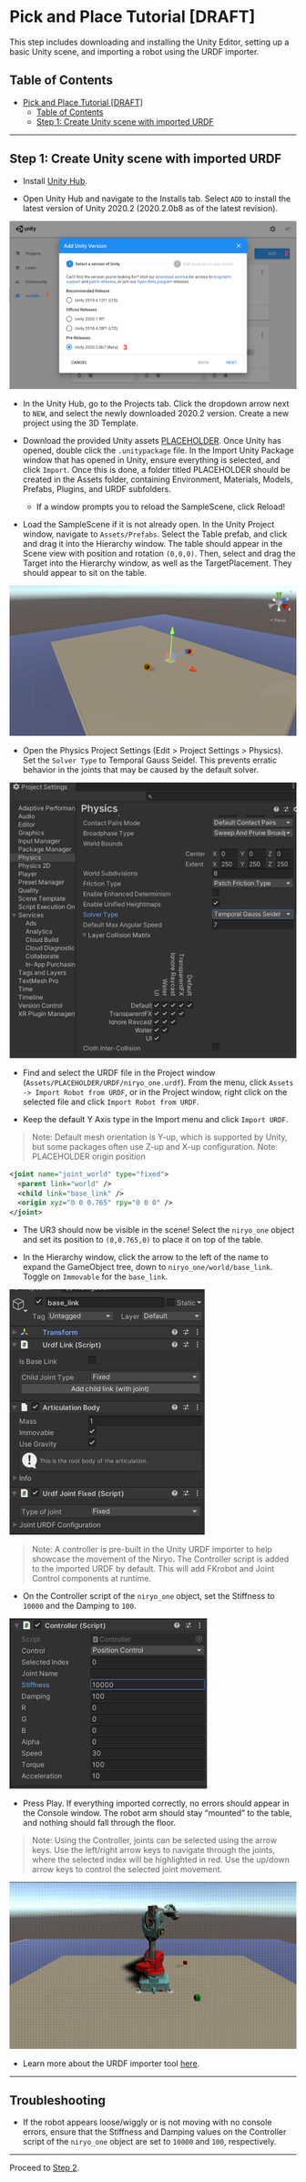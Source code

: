 # Pick and Place Tutorial [DRAFT]

This step includes downloading and installing the Unity Editor, setting up a basic Unity scene, and importing a robot using the URDF importer.

## Table of Contents
- [Pick and Place Tutorial [DRAFT]](#pick-and-place-tutorial-draft)
  - [Table of Contents](#table-of-contents)
  - [Step 1: Create Unity scene with imported URDF](#step-1-create-unity-scene-with-imported-urdf)
  
---

## Step 1: Create Unity scene with imported URDF
  
- Install [Unity Hub](https://unity3d.com/get-unity/download).
  
- Open Unity Hub and navigate to the Installs tab. Select `ADD` to install the latest version of Unity 2020.2 (2020.2.0b8 as of the latest revision).
   
![](img/1_hub.png) 

- In the Unity Hub, go to the Projects tab. Click the dropdown arrow next to `NEW`, and select the newly downloaded 2020.2 version. Create a new project using the 3D Template.
  
- Download the provided Unity assets [PLACEHOLDER](). Once Unity has opened, double click the `.unitypackage` file. In the Import Unity Package window that has opened in Unity, ensure everything is selected, and click `Import`. Once this is done, a folder titled PLACEHOLDER should be created in the Assets folder, containing Environment, Materials, Models, Prefabs, Plugins, and URDF subfolders.
  - If a window prompts you to reload the SampleScene, click Reload!
  
- Load the SampleScene if it is not already open. In the Unity Project window, navigate to `Assets/Prefabs`. Select the Table prefab, and click and drag it into the Hierarchy window. The table should appear in the Scene view with position and rotation `(0,0,0)`. Then, select and drag the Target into the Hierarchy window, as well as the TargetPlacement. They should appear to sit on the table.

![](img/1_cube.png) 

- Open the Physics Project Settings (Edit > Project Settings > Physics). Set the `Solver Type` to Temporal Gauss Seidel. This prevents erratic behavior in the joints that may be caused by the default solver.

![](img/1_physics.png)

<!-- - Find and select `Assets/Plugins/Urdf.dll` in the Project window and uncheck `Validate References` in the Inspector. -->
  
<!-- ![](img/1_dll.png)  -->

- Find and select the URDF file in the Project window (`Assets/PLACEHOLDER/URDF/niryo_one.urdf`). From the menu, click `Assets -> Import Robot from URDF`, or in the Project window, right click on the selected file and click `Import Robot from URDF`.
  
- Keep the default Y Axis type in the Import menu and click `Import URDF`.
  
> Note: Default mesh orientation is Y-up, which is supported by Unity, but some packages often use Z-up and X-up configuration.
> Note: PLACEHOLDER origin position
  ```xml
  <joint name="joint_world" type="fixed">
    <parent link="world" />
    <child link="base_link" />
    <origin xyz="0 0 0.765" rpy="0 0 0" />
  </joint>
  ```

- The UR3 should now be visible in the scene! Select the `niryo_one` object and set its position to `(0,0.765,0)` to place it on top of the table.
  
- In the Hierarchy window, click the arrow to the left of the name to expand the GameObject tree, down to `niryo_one/world/base_link`. Toggle on `Immovable` for the `base_link`.

![](img/1_base.png) 

> Note: A controller is pre-built in the Unity URDF importer to help showcase the movement of the Niryo. The Controller script is added to the imported URDF by default. This will add FKrobot and Joint Control components at runtime. 

- On the Controller script of the `niryo_one` object, set the Stiffness to `10000` and the Damping to `100`.

![](img/1_controller.png) 

- Press Play. If everything imported correctly, no errors should appear in the Console window. The robot arm should stay “mounted” to the table, and nothing should fall through the floor. 
  
> Note: Using the Controller, joints can be selected using the arrow keys. Use the left/right arrow keys to navigate through the joints, where the selected index will be highlighted in red. Use the up/down arrow keys to control the selected joint movement.

![](img/1_end.gif) 

- Learn more about the URDF importer tool [here](https://github.com/Unity-Technologies/Robotics-Tutorials/blob/master/urdf_tutorial.md).

---

## Troubleshooting

- If the robot appears loose/wiggly or is not moving with no console errors, ensure that the Stiffness and Damping values on the Controller script of the `niryo_one` object are set to `10000` and `100`, respectively.

---

<!-- ## Resources

- Niryo One?
--- -->


Proceed to [Step 2](2_ros_tcp.md).